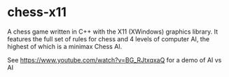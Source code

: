 # chess-x11

A chess game written in C++ with the X11 (XWindows) graphics library. It features the full set of rules for chess and 4 levels of computer AI, the highest of which is a minimax Chess AI.

See https://www.youtube.com/watch?v=BG_RJtxqxaQ for a demo of AI vs AI
